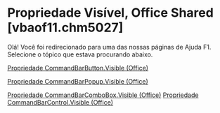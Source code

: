 
# Propriedade Visível, Office Shared [vbaof11.chm5027]

Olá! Você foi redirecionado para uma das nossas páginas de Ajuda F1. Selecione o tópico que estava procurando abaixo.

[Propriedade CommandBarButton.Visible (Office)](http://msdn.microsoft.com/library/121d4c6d-141d-882d-c77e-2ed9357c9445%28Office.15%29.aspx)

[Propriedade CommandBarPopup.Visible (Office)](http://msdn.microsoft.com/library/03b74aed-4f36-c45b-a490-a7143542307e%28Office.15%29.aspx)

[Propriedade CommandBarComboBox.Visible (Office)](http://msdn.microsoft.com/library/d3fa2bfe-10ea-70d7-40f9-bf757fff6e27%28Office.15%29.aspx)
[Propriedade CommandBarControl.Visible (Office)](http://msdn.microsoft.com/library/9aa5f926-af48-5685-da7f-ea960c4cdbb3%28Office.15%29.aspx)
